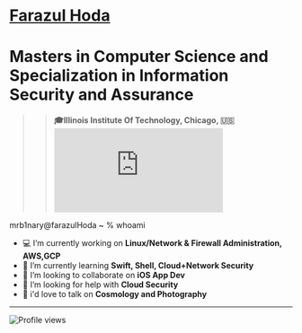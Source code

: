 # <div class="badge-base LI-profile-badge" data-locale="en_US" data-size="medium" data-theme="dark" data-type="VERTICAL" data-vanity="farazul-hoda" data-version="v1"><a class="badge-base__link LI-simple-link" href="https://www.linkedin.com/in/farazul-hoda?trk=profile-badge">Farazul Hoda</a></div>

# **Masters in Computer Science and Specialization in Information Security and Assurance**
>>  **🎓Illinois Institute Of Technology, Chicago, 🇺🇸**
![Farazul_Hoda.pdf](https://github.com/farazulhoda/k-Anomymity/files/10868204/Farazul_Hoda.pdf)

   mrb1nary@farazulHoda ~ % whoami
- 💻 I’m currently working on <b>Linux/Network & Firewall Administration, AWS,GCP </b>
- 🌱 I’m currently learning <b>Swift, Shell, Cloud+Network Security</b>
- 👯 I’m looking to collaborate on <b>iOS App Dev</b>
- 🤔 I’m looking for help with <b>Cloud Security</b>
- 💬 i'd love to talk on <b>Cosmology and Photography</b>

****

![Profile views](https://gpvc.arturio.dev/farazulhoda)
